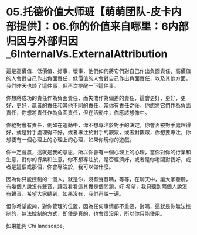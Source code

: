 # 05.托德价值大师班【萌萌团队-皮卡内部提供】：06.你的价值来自哪里：6内部归因与外部归因_6InternalVs.ExternalAttribution

這是高價值、低價值、好事、壞事，他們如何將它們對自己作出負面責任，高價值的人會對自己作出負面責任，低價值的人會對自己作出負面責任，以及其他方面，我們昨天也談了這件事，但再次提醒一下這件事。

你想將成功的責任作為負面責任，而失敗作為偏差的責任，這會更好，更好，更好，更好，贏者的責任和其他不同的責任，當你有責任之後，你想將它們作為負面責任，你想將責任作為負面責任，但在活動中，你應該想像中。

你絕對會有責任，例如在運動中，你不想專注於對手的決定，你會否被對手處理得好，或是對手處理得不好，或者專注於對手的觀眾，或者對觀眾，你想要專注，你想要有一個心理上的心理上的心理，如果你玩你的遊戲。

你一定會贏，這就是我的意思，所以你會有一個心理上的心理，當你對你的行業和生意，對你的行業和生意，你不想專注於，是否經濟好，或者是你老闆對我好，或者是這個或那個，你會專注於，我可以做什麼。

因為你只能控制的一個人，就是你，沒有聲音嗎，等等，在聊天中，讓大家聽聽，有幾個人說沒有聲音，讓我看看這其實是個問題，好 希望，我只聽到兩個人說沒有聲音，希望大家聽到，如果沒有，我們再說一遍。

但你希望能夠，對你管理的位置，因為任何事情都不重要，對嗎，這就是你無法控制的，無法控制的方式，即使是真的，也會很沒用，所以你只能使用。

如果能夠 Chi landscape。